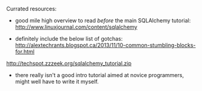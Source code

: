 Currated resources:


- good mile high overview to read *before* the main SQLAlchemy tutorial:
http://www.linuxjournal.com/content/sqlalchemy

- definitely include the below list of gotchas:
http://alextechrants.blogspot.ca/2013/11/10-common-stumbling-blocks-for.html

http://techspot.zzzeek.org/sqlalchemy_tutorial.zip

- there really isn't a good intro tutorial aimed at novice programmers, might well
  have to write it myself.
